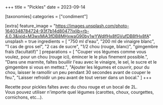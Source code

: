 +++
title = "Pickles"
date = 2023-09-14

[taxonomies]
categories = ["condiment"]

[extra]
feature_image = "https://images.unsplash.com/photo-1640348784724-93f7b14d8047?ixlib=rb-4.0.3&ixid=M3wxMjA3fDB8MHxwaG90by1wYWdlfHx8fGVufDB8fHx8fA"
unsplash = true
ingredients = [
  "750 ml d'eau",
  "200 ml de vinaigre blanc",
  "1 cas de gros sel",
  "2 cas de sucre",
  "1/2 chou (rouge, blanc)",
  "gimgembre fraïs (facultatif)"
]
preparations = [
  "Couper vos légumes comme vous voulez, pour un chou (rouge ici), émincer le le plus finement possible.",
  "Dans une marmite, faîtes bouillir l'eau avec le vinaigre, le sel, le sucre et le gimgembre si vous en mettez.",
  "Ajouter les légumes et couvrir, pour du chou, laisser le ramollir un peu pendant 30 secondes avant de couper le feu.",
  "Laisser refroidir un peu avant de tout verser dans un bocal."
]
+++

Recette pour pickles faîtes avec du chou rouge et un bocal de 2L.  
Vous pouvez utiliser n'importe quel légumes (carottes, choux, courgettes, cornichons, etc...).
